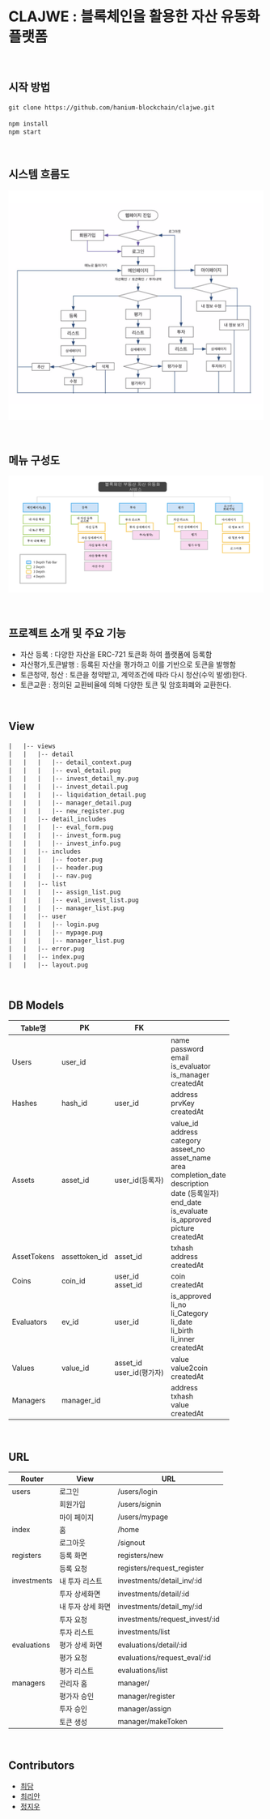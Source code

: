 # CLAJWE : 블록체인을 활용한 자산 유동화 플랫폼


<br/>


## 시작 방법

```
git clone https://github.com/hanium-blockchain/clajwe.git

npm install
npm start
```

<br/>


## 시스템 흐름도

![screenshots](./screenshots/시스템흐름도.png)


<br/>


## 메뉴 구성도

![screenshots](./screenshots/메뉴구성도.png)


<br/>

## 프로젝트 소개 및 주요 기능

- 자산 등록 : 다양한 자산을 ERC-721 토큰화 하여 플랫폼에 등록함
- 자산평가,토큰발행 : 등록된 자산을 평가하고 이를 기반으로 토큰을 발행함
- 토큰청약, 청산 : 토큰을 청약받고, 계약조건에 따라 다시 청산(수익 발생)한다.
- 토큰교환 : 정의된 교환비율에 의해 다양한 토큰 및 암호화폐와 교환한다.

<br/>


## View


```
|   |-- views
|   |   |-- detail
|   |   |   |-- detail_context.pug
|   |   |   |-- eval_detail.pug
|   |   |   |-- invest_detail_my.pug
|   |   |   |-- invest_detail.pug
|   |   |   |-- liquidation_detail.pug
|   |   |   |-- manager_detail.pug
|   |   |   |-- new_register.pug
|   |   |-- detail_includes
|   |   |   |-- eval_form.pug
|   |   |   |-- invest_form.pug
|   |   |   |-- invest_info.pug
|   |   |-- includes
|   |   |   |-- footer.pug
|   |   |   |-- header.pug
|   |   |   |-- nav.pug
|   |   |-- list
|   |   |   |-- assign_list.pug
|   |   |   |-- eval_invest_list.pug
|   |   |   |-- manager_list.pug
|   |   |-- user
|   |   |   |-- login.pug
|   |   |   |-- mypage.pug
|   |   |   |-- manager_list.pug
|   |   |-- error.pug
|   |   |-- index.pug
|   |   |-- layout.pug
```


<br/>



## DB Models

| Table명    | PK        | FK               |                                                                               |
| ---------- | -------- | ---------------- | ----------------------------------------------------------------------------- |
| Users      | user_id  |                  |name<br/> password<br/> email<br/> is_evaluator<br/> is_manager<br/> createdAt |           
| Hashes     | hash_id  | user_id          |address<br/> prvKey<br/> createdAt<br/> |
| Assets     | asset_id | user_id(등록자)    |value_id<br/> address<br/> category<br/> asseet_no<br/> asset_name<br/> area<br/> completion_date<br/> description<br/> date (등록일자) <br/> end_date<br/> is_evaluate<br/> is_approved<br/> picture<br/> createdAt<br/> |
| AssetTokens  | assettoken_id  | asset_id  | txhash<br/> address<br/> createdAt<br/>                                      |
| Coins      | coin_id  | user_id<br/> asset_id | coin<br/> createdAt<br/>                                           |
| Evaluators | ev_id    | user_id           | is_approved<br/> li_no<br/> li_Category<br/> li_date<br/> li_birth<br/> li_inner<br/> createdAt<br/> |
| Values     | value_id | asset_id<br/>user_id(평가자) | value<br/> value2coin<br/> createdAt<br/>                            |
| Managers     | manager_id |  | address<br/> txhash<br/> value<br/> createdAt<br/>             |



<br/>



## URL

| Router      | View             | URL                |
| ----------- | ---------------- | ------------------ |
| users       | 로그인             | /users/login        |
|             | 회원가입           | /users/signin       |
|             | 마이 페이지          | /users/mypage       |
| index       | 홈               | /home              |
|             | 로그아웃           | /signout             |
| registers   | 등록 화면         | registers/new      |
|             | 등록 요청         | registers/request_register   |
| investments | 내 투자 리스트     | investments/detail_inv/:id   |
|             | 투자 상세화면      | investments/detail/:id |
|             | 내 투자 상세 화면    | investments/detail_my/:id |
|             | 투자 요청    | investments/request_invest/:id |
|             | 투자 리스트    | investments/list |
| evaluations | 평가 상세 화면      | evaluations/detail/:id   |
|             | 평가 요청    | evaluations/request_eval/:id |
|             | 평가 리스트    | evaluations/list |
| managers    | 관리자 홈 | manager/      |
|             | 평가자 승인      | manager/register       |
|             | 투자 승인      | manager/assign         |
|             | 토큰 생성      | manager/makeToken        |



<br/>


## Contributors

- [최담](https://github.com/choidam)
- [최리안](https://github.com/leeeeean)
- [정지우](https://github.com/jioo123)
